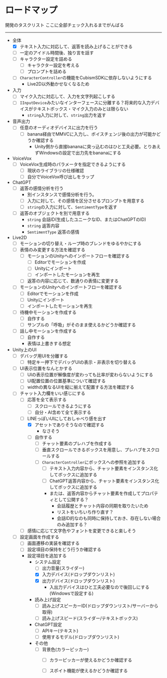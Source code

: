 # ロードマップ

開発のタスクリスト ここに全部チェック入れるまでがんばる

***

- 全体
    - [x] テキスト入力に対応して、返答を読み上げることができる
    - [ ] 一定のアイドル時間後、独り言を話す
    - [ ] キャラクター設定を詰める
        - [ ] キャラクター設定を考える
        - [ ] プロンプトを詰める
    - [ ] `CharacterController`の機能をCubismSDKに依存しないようにする
        - Live2D以外動かせなくなるため
- 入力
    - [ ] マイク入力に対応して、入力を文字列起こしする
    - [ ] `IInputDevice`みたいなインターフェースに分離する？将来的な入力デバイスがテキストボックス・マイク入力のみとは限らない
        - `string`入力に対して、`string`出力を返す
- 音声出力
    - [ ] 任意のオーディオデバイスに出力を行う
        - [ ] banana経由でMMVCに入力し、ボイスチェンジ後の出力が可能かどうか確認する
            - Unity側から直接bananaに突っ込むのはひと工夫必要。とりあえずWindowsの設定で出力先をbananaにする
- VoiceVox
    - [ ] VoiceVox生成時のパラメータを指定できるようにする
        - [ ] 現状のライブラリの仕様確認
        - [ ] 自分でVoiceVox呼び出しをラップ
- ChatGPT
    - [ ] 返答の感情分析を行う
        - 別インスタンスで感情分析を行う。
        - [ ] 入力に対して、その感情を区分させるプロンプトを用意する
        - [ ] `string`の入力に対して、`SentimentType`を返す
    - [ ] 返答のオブジェクトを別で用意する
        - `string` 会話ID(生成したユニークなID、またはChatGPTのID)
        - `string` 返答内容
        - `SentimentType` 返答の感情
- Live2D
    - [ ] モーションの切り替え・ループ時のブレンドをゆるやかにする
    - [ ] 表情のみ変更する方法を確認する
        - [ ] モーションのUnityへのインポートフローを確認する
            - [ ] Editorでモーションを作成
            - [ ] Unityにインポート
            - [ ] インポートしたモーションを再生
        - [ ] 返答の内容に応じて、数通りの表情に変更する
    - [ ] モーションのUnityへのインポートフローを確認する
        - [ ] Editorでモーションを作成
        - [ ] Unityにインポート
        - [ ] インポートしたモーションを再生
    - [ ] 待機中モーションを作成する 
        - [ ] 自作する
        - [ ] サンプルの「呼吸」がそのまま使えるかどうか確認する
    - [ ] 話し中モーションを作成する
        - [ ] 自作する
        - 表情は上書きする想定
- Unity上のUI
    - [ ] デバッグ用UIを分離する
        - [ ] 特定キー押下でデバッグUIの表示・非表示を切り替える
    - [ ] UI表示位置をなんとかする
        - [ ] UIの表示位置が解像度が変わっても比率が変わらないようにする
        - [ ] UI配置位置の位置基準について確認する
        - [ ] widthの異なるUIを縦に揃えて配置する方法を確認する
    - [ ] チャット入力欄をいい感じにする
        - [ ] 応答を全て表示する
            - [ ] スクロールできるようにする
            - [ ] 自分・AI含めて全て表示する
        - [ ] LINEっぽいUIにしておしゃべり感を出す
            - [x] アセットでありそうなので確認する
                - なさそう
            - [ ] 自作する
                - [ ] チャット要素のプレハブを作成する
                - [ ] 垂直スクロールできるボックスを用意し、プレハブをスクロールする
                - [ ] `CharacterController`にボックスへの参照を追加する
                    - [ ] テキスト入力内容から、チャット要素をインスタンス化してボックスに追加する
                    - [ ] ChatGPT返答内容から、チャット要素をインスタンス化してボックスに追加する
                    - または、返答内容からチャット要素を作成してプロパティとして公開する？
                        - 会話履歴とチャット内容の同期を取りたいため
                        - リストをいちいち作り直す？
                        - 会話ID的なのも同時に保持しておき、存在しない場合のみ追加する？
        - [ ] 感情に応じて文字色やフォントを変更できると楽しそう
    - [ ] 設定画面を作成する
        - [ ] 画面遷移の実装を確認する
        - [ ] 設定項目の保持をどう行うか確認する
        - 設定項目を追加する
            - システム設定
                - [ ] 出力音量(スライダー)
                - [x] 入力デバイス(ドロップダウンリスト)
                - [x] 出力デバイス(ドロップダウンリスト)
                    - 入出力デバイスはひと工夫必要なので後回しにする(Windowsで設定する)
            - 読み上げ設定
                - [ ] 読み上げスピーカーID(ドロップダウンリスト/サーバーから取得)
                - [ ] 読み上げスピード(スライダー/テキストボックス)
            - ChatGPT設定
                - [ ] APIキー(テキスト)
                - [ ] 使用するモデル(ドロップダウンリスト)
            - その他
                - [ ] 背景色(カラーピッカー)
                    - [ ] カラーピッカーが使えるかどうか確認する
                    - [ ] スポイト機能が使えるかどうか確認する


            